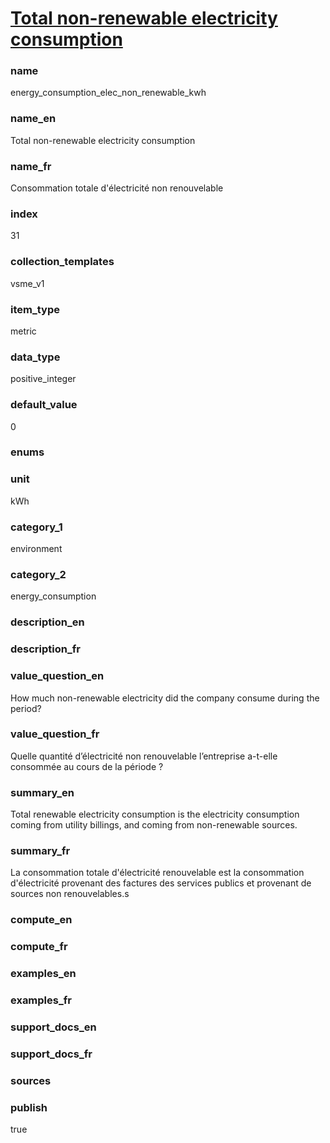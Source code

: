
# [Total non-renewable electricity consumption](#energy_consumption_elec_non_renewable_kwh)

### name

energy_consumption_elec_non_renewable_kwh

### name_en

Total non-renewable electricity consumption

### name_fr

Consommation totale d'électricité non renouvelable

### index

31

### collection_templates

vsme_v1

### item_type

metric

### data_type

positive_integer

### default_value

0

### enums



### unit

kWh

### category_1

environment

### category_2

energy_consumption

### description_en



### description_fr



### value_question_en

How much non-renewable electricity did the company consume during the
period?

### value_question_fr

Quelle quantité d’électricité non renouvelable l’entreprise a-t-elle consommée au cours de la
période ?

### summary_en

Total renewable electricity consumption is the electricity consumption coming from utility
billings, and coming from non-renewable sources.

### summary_fr

La consommation totale d'électricité renouvelable est la consommation d'électricité provenant des factures des services publics et provenant de sources non renouvelables.s

### compute_en



### compute_fr



### examples_en



### examples_fr



### support_docs_en



### support_docs_fr



### sources



### publish

true

